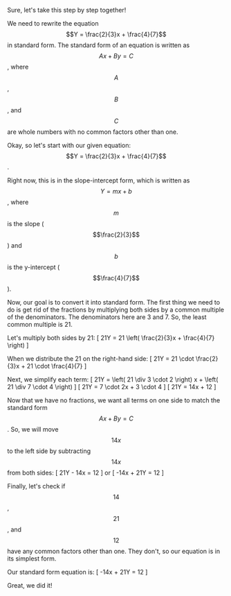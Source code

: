 Sure, let's take this step by step together!

We need to rewrite the equation $$Y = \frac{2}{3}x + \frac{4}{7}$$ in standard form. The standard form of an equation is written as $$Ax + By = C$$, where $$A$$, $$B$$, and $$C$$ are whole numbers with no common factors other than one.

Okay, so let's start with our given equation: $$Y = \frac{2}{3}x + \frac{4}{7}$$.

Right now, this is in the slope-intercept form, which is written as $$Y = mx + b$$, where $$m$$ is the slope ($$\frac{2}{3}$$) and $$b$$ is the y-intercept ($$\frac{4}{7}$$).

Now, our goal is to convert it into standard form. The first thing we need to do is get rid of the fractions by multiplying both sides by a common multiple of the denominators. The denominators here are 3 and 7. So, the least common multiple is 21.

Let's multiply both sides by 21:
\[ 21Y = 21 \left( \frac{2}{3}x + \frac{4}{7} \right) \]

When we distribute the 21 on the right-hand side:
\[ 21Y = 21 \cdot \frac{2}{3}x + 21 \cdot \frac{4}{7} \]

Next, we simplify each term:
\[ 21Y =  \left( 21 \div 3 \cdot 2 \right) x + \left( 21 \div 7 \cdot 4 \right) \]
\[ 21Y = 7 \cdot 2x +  3 \cdot 4 \]
\[ 21Y = 14x + 12 \]

Now that we have no fractions, we want all terms on one side to match the standard form $$Ax + By = C$$. So, we will move $$14x$$ to the left side by subtracting $$14x$$ from both sides:
\[ 21Y - 14x = 12 \]
or
\[ -14x + 21Y = 12 \]

Finally, let's check if $$14$$, $$21$$, and $$12$$ have any common factors other than one. They don't, so our equation is in its simplest form.

Our standard form equation is:
\[ -14x + 21Y = 12 \]

Great, we did it!